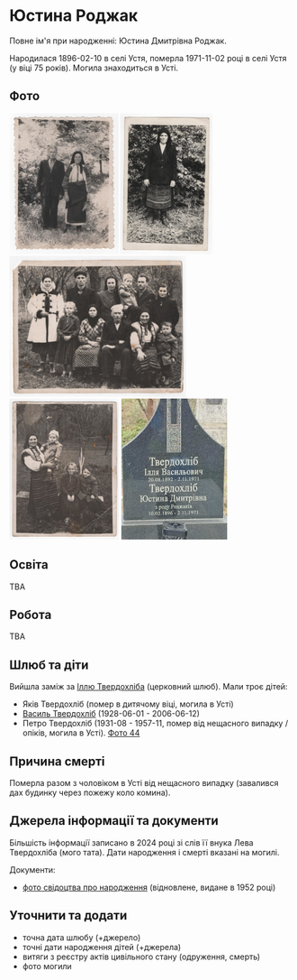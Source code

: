 # Юстина Роджак #

Повне ім'я при народженні: Юстина Дмитрівна Роджак.

Народилася 1896-02-10 в селі Устя, померла 1971-11-02 році в селі Устя (у віці 75 років). Могила знаходиться в Усті.

## Фото ##

[<img src="../photos/photo_003_75.jpg" height=250 />](../photos/photo_003.md)
[<img src="../photos/photo_004_75.jpg" height=250 />](../photos/photo_004.md)
[<img src="../photos/photo_010_75.jpg" height=250 />](../photos/photo_010.md)
[<img src="../photos/photo_012_75.jpg" height=250 />](../photos/photo_012.md)
[<img src="../photos/photo_043_small.jpg" height=250 />](../photos/photo_043.md)

## Освіта ##

TBA

## Робота ##

TBA

## Шлюб та діти ##

Вийшла заміж за [Іллю Твердохліба](Ілля%20Твердохліб.md) (церковний шлюб). Мали троє дітей:

- Яків Твердохліб (помер в дитячому віці, могила в Усті)
- [Василь Твердохліб](Василь%20Твердохліб.md) (1928-06-01 - 2006-06-12)
- Петро Твердохліб (1931-08 - 1957-11, помер від нещасного випадку / опіків, могила в Усті). [Фото 44](../photos/photo_044.md)

## Причина смерті ##

Померла разом з чоловіком в Усті від нещасного випадку (завалився дах будинку через пожежу коло комина).

## Джерела інформації та документи ##

Більшість інформації записано в 2024 році зі слів її внука Лева Твердохліба (мого тата). Дати народження і смерті вказані на могилі.

Документи:

- [фото свідоцтва про народження](https://drive.google.com/file/d/104Cayzs4Skr4kon-scQowLEGoMnJ15Kn/view) (відновлене, видане в 1952 році)

## Уточнити та додати ##

- точна дата шлюбу (+джерело)
- точні дати народження дітей (+джерела)
- витяги з реєстру актів цивільного стану (одруження, смерть)
- фото могили
